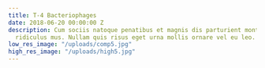 ```yaml
---
title: T-4 Bacteriophages
date: 2018-06-20 00:00:00 Z
description: Cum sociis natoque penatibus et magnis dis parturient montes, nascetur
  ridiculus mus. Nullam quis risus eget urna mollis ornare vel eu leo.
low_res_image: "/uploads/comp5.jpg"
high_res_image: "/uploads/high5.jpg"
---
```



